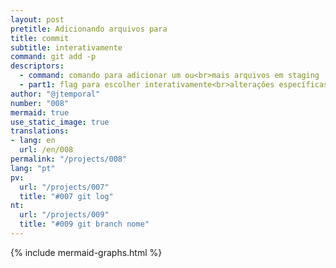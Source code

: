 ```yaml
---
layout: post
pretitle: Adicionando arquivos para
title: commit
subtitle: interativamente
command: git add -p
descriptors:
  - command: comando para adicionar um ou<br>mais arquivos em staging
  - part1: flag para escolher interativamente<br>alterações específicas para commit
author: "@jtemporal"
number: "008"
mermaid: true
use_static_image: true
translations:
- lang: en
  url: /en/008
permalink: "/projects/008"
lang: "pt"
pv:
  url: "/projects/007"
  title: "#007 git log"
nt:
  url: "/projects/009"
  title: "#009 git branch nome"
---
```


{% include mermaid-graphs.html %}
